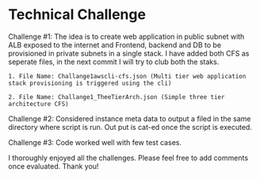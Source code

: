 # Technical Challenge
Challenge #1: The idea is to create web application in public subnet with ALB exposed to the internet and Frontend, backend and DB to be provisioned in private subnets in a single stack. I have added both CFS as seperate files, in the next commit I will try to club both the staks.

    1. File Name: Challange1awscli-cfs.json (Multi tier web application stack provisioning is triggered using the cli)
    
    2. File Name: Challange1_TheeTierArch.json (Simple three tier architecture CFS)

Challenge #2: Considered instance meta data to output a filed in the same directory where script is run. Out put is cat-ed once the script is executed.

Challenge #3: Code worked well with few test cases.

I thoroughly enjoyed all the challenges. Please feel free to add comments once evaluated. Thank you!